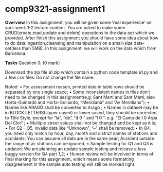 # comp9321-assignment1

**Overview**
In this assignment, you will be given some ‘real experience’ on your week 1-2 lecture content. You are
asked to make some CRUD(create,read,update and delete) operations to the data-set which we provided.
After finish this assignment you should have some idea about how to do data ingestion,cleansing and
manipulation on a small-size data-set(less than 5MB). In this assignment, we will work on the data
which from Barcelona.


**Tasks**
Question 0.
(0 mark)

Download the zip file a1.zip which contain a python code template a1.py and a few csv files: Do not
change the file name.

Noted:
• For assessment reason, printed data in table rows should be separated by one single space;
• Some inconsistent names in files don’t need to be changed in this assignment(e.g. Sant Martı́
and Sant Marti, also Horta-Guinardó and Horta-Guinardo, ”Meridiana” and ”Av Meridiana”);
• Names like ARAGÓ shall be converted to Aragó ;
• Names in dataset may be in BLOCK LETTERS(Upper cased) or lower cased, they should be
corrected to Title Style, except for “la”, “de”, “d 0 ” and “l 0 ”. e.g. “El Camp de l 0 Arpa Del Clot” ;
• Multiple street values shall not be changed and be kept as it is;
• For Q2 - Q5, invalid data like “Unknown”, “–” shall be removed;
• In Q4, you need only match by hour, day, month and district names of stations and accidents;
You can assume all data are in the same year; Accident outside the range of air stations can be
ignored;
• Sample testing for Q1 and Q3 is updated; We are planning an update sample testing and release
a less buggy version for Q4 part 1,2;
• Human review will be involved in terms of final marking for this assignment, which means some
formatting disagreement in the sample auto testing will still be marked right.
